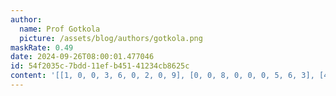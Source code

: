 ```yaml
---
author:
  name: Prof Gotkola
  picture: /assets/blog/authors/gotkola.png
maskRate: 0.49
date: 2024-09-26T08:00:01.477046
id: 54f2035c-7bdd-11ef-b451-41234cb8625c
content: '[[1, 0, 0, 3, 6, 0, 2, 0, 9], [0, 0, 8, 0, 0, 0, 5, 6, 3], [4, 0, 6, 2, 0, 0, 7, 0, 8], [0, 6, 0, 0, 0, 0, 9, 0, 0], [0, 8, 0, 6, 2, 0, 0, 5, 0], [5, 1, 0, 4, 0, 9, 0, 0, 6], [8, 4, 1, 0, 0, 0, 3, 7, 0], [6, 9, 0, 0, 3, 0, 1, 8, 0], [3, 7, 5, 8, 1, 0, 6, 9, 0]]'
---
```

